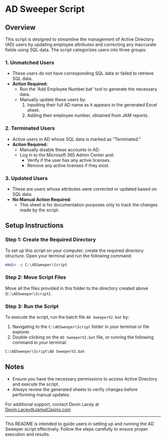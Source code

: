 # AD Sweeper Script

## Overview
This script is designed to streamline the management of Active Directory (AD) users by updating employee attributes and correcting any inaccurate fields using SQL data. The script categorizes users into three groups:

### 1. **Unmatched Users**
   - These users do not have corresponding SQL data or failed to retrieve SQL data.
   - **Action Required:**
     - Run the 'Add Employee Number.bat' tool to generate the necessary data.
     - Manually update these users by:
       1. Inputting their full AD name as it appears in the generated Excel sheet.
       2. Adding their employee number, obtained from JAM reports.

### 2. **Terminated Users**
   - Active users in AD whose SQL data is marked as "Terminated."
   - **Action Required:**
     - Manually disable these accounts in AD.
     - Log in to the Microsoft 365 Admin Center and:
       - Verify if the user has any active licenses.
       - Remove any active licenses if they exist.

### 3. **Updated Users**
   - These are users whose attributes were corrected or updated based on SQL data.
   - **No Manual Action Required:**
     - This sheet is for documentation purposes only to track the changes made by the script.

## Setup Instructions

### Step 1: Create the Required Directory
To set up this script on your computer, create the required directory structure. Open your terminal and run the following command:

```bash
mkdir -p C:\ADSweeper\Script
```

### Step 2: Move Script Files
Move all the files provided in this folder to the directory created above (`C:\ADSweeper\Script`).

### Step 3: Run the Script
To execute the script, run the batch file `AD SweeperV2.bat` by:
1. Navigating to the `C:\ADSweeper\Script` folder in your terminal or file explorer.
2. Double-clicking on the `AD SweeperV2.bat` file, or running the following command in your terminal:

```bash
C:\ADSweeper\Script\AD SweeperV2.bat
```

## Notes
- Ensure you have the necessary permissions to access Active Directory and execute the script.
- Always review the generated sheets to verify changes before performing manual updates.


For additional support, contact Devin Lacey at Devin.Lacey@JamulCasino.com

---

This README is intended to guide users in setting up and running the AD Sweeper script effectively. Follow the steps carefully to ensure proper execution and results.

